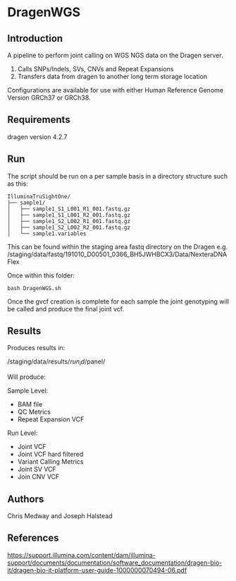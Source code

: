 # DragenWGS


## Introduction


A pipeline to perform joint calling on WGS NGS data on the Dragen server.


1) Calls SNPs/Indels, SVs, CNVs and Repeat Expansions
2) Transfers data from dragen to another long term storage location

Configurations are available for use with either Human Reference Genome Version GRCh37 or GRCh38. 

## Requirements

dragen version 4.2.7

## Run

The script should be run on a per sample basis in a directory structure such as this:


 ```
IlluminaTruSightOne/
├── sample1/
│   ├── sample1_S1_L001_R1_001.fastq.gz
│   ├── sample1_S1_L001_R2_001.fastq.gz
│   ├── sample1_S2_L002_R1_001.fastq.gz
│   ├── sample1_S2_L002_R2_001.fastq.gz
│   └── sample1.variables
```

This can be found within the staging area fastq directory on the Dragen e.g. /staging/data/fastq/191010_D00501_0366_BH5JWHBCX3/Data/NexteraDNAFlex

Once within this folder:

```
bash DragenWGS.sh
```

Once the gvcf creation is complete for each sample the joint genotyping will be called and produce the final joint vcf.


## Results

Produces results in:

/staging/data/results/$run_id/$panel/

Will produce:

Sample Level:

- BAM file
- QC Metrics
- Repeat Expansion VCF

 Run Level:
- Joint VCF
- Joint VCF hard filtered
- Variant Calling Metrics
- Joint SV VCF
- Join CNV VCF


## Authors

Chris Medway and Joseph Halstead

## References

 https://support.illumina.com/content/dam/illumina-support/documents/documentation/software_documentation/dragen-bio-it/dragen-bio-it-platform-user-guide-1000000070494-06.pdf
